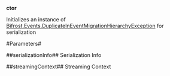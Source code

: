 **ctor**

Initializes an instance of [Bifrost.Events.DuplicateInEventMigrationHierarchyException](Bifrost.Events.DuplicateInEventMigrationHierarchyException) for serialization

#Parameters#


##serializationInfo##
Serialization Info

##streamingContext##
Streaming Context

